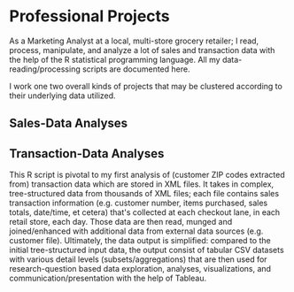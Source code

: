 # Professional Projects
As a Marketing Analyst at a local, multi-store grocery retailer; I read, process, manipulate, and analyze a lot of sales and transaction data with the help of the R statistical programming language. All my data-reading/processing scripts are documented here.

I work one two overall kinds of projects that may be clustered according to their underlying data utilized.

## Sales-Data Analyses



## Transaction-Data Analyses
This R script is pivotal to my first analysis of (customer ZIP codes extracted from) transaction data which are stored in XML files. It takes in complex, tree-structured data from thousands of XML files; each file contains sales transaction information (e.g. customer number, items purchased, sales totals, date/time, et cetera) that's collected at each checkout lane, in each retail store, each day. Those data are then read, munged and joined/enhanced with additional data from external data sources (e.g. customer file). Ultimately, the data output is simplified: compared to the initial tree-structured input data, the output consist of tabular CSV datasets with various detail levels (subsets/aggregations) that are then used for research-question based data exploration, analyses, visualizations, and communication/presentation with the help of Tableau.

